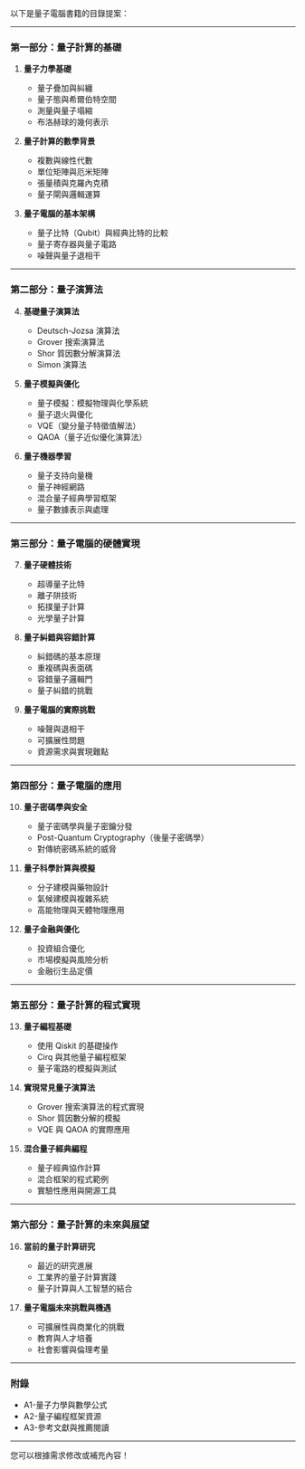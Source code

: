 以下是量子電腦書籍的目錄提案：

---

### **第一部分：量子計算的基礎**
1. **量子力學基礎**
   - 量子疊加與糾纏
   - 量子態與希爾伯特空間
   - 測量與量子塌縮
   - 布洛赫球的幾何表示

2. **量子計算的數學背景**
   - 複數與線性代數
   - 單位矩陣與厄米矩陣
   - 張量積與克羅內克積
   - 量子閘與邏輯運算

3. **量子電腦的基本架構**
   - 量子比特（Qubit）與經典比特的比較
   - 量子寄存器與量子電路
   - 噪聲與量子退相干

---

### **第二部分：量子演算法**
4. **基礎量子演算法**
   - Deutsch-Jozsa 演算法
   - Grover 搜索演算法
   - Shor 質因數分解演算法
   - Simon 演算法

5. **量子模擬與優化**
   - 量子模擬：模擬物理與化學系統
   - 量子退火與優化
   - VQE（變分量子特徵值解法）
   - QAOA（量子近似優化演算法）

6. **量子機器學習**
   - 量子支持向量機
   - 量子神經網路
   - 混合量子經典學習框架
   - 量子數據表示與處理

---

### **第三部分：量子電腦的硬體實現**
7. **量子硬體技術**
   - 超導量子比特
   - 離子阱技術
   - 拓撲量子計算
   - 光學量子計算

8. **量子糾錯與容錯計算**
   - 糾錯碼的基本原理
   - 重複碼與表面碼
   - 容錯量子邏輯門
   - 量子糾錯的挑戰

9. **量子電腦的實際挑戰**
   - 噪聲與退相干
   - 可擴展性問題
   - 資源需求與實現難點

---

### **第四部分：量子電腦的應用**
10. **量子密碼學與安全**
    - 量子密碼學與量子密鑰分發
    - Post-Quantum Cryptography（後量子密碼學）
    - 對傳統密碼系統的威脅

11. **量子科學計算與模擬**
    - 分子建模與藥物設計
    - 氣候建模與複雜系統
    - 高能物理與天體物理應用

12. **量子金融與優化**
    - 投資組合優化
    - 市場模擬與風險分析
    - 金融衍生品定價

---

### **第五部分：量子計算的程式實現**
13. **量子編程基礎**
    - 使用 Qiskit 的基礎操作
    - Cirq 與其他量子編程框架
    - 量子電路的模擬與測試

14. **實現常見量子演算法**
    - Grover 搜索演算法的程式實現
    - Shor 質因數分解的模擬
    - VQE 與 QAOA 的實際應用

15. **混合量子經典編程**
    - 量子經典協作計算
    - 混合框架的程式範例
    - 實驗性應用與開源工具

---

### **第六部分：量子計算的未來與展望**
16. **當前的量子計算研究**
    - 最近的研究進展
    - 工業界的量子計算實踐
    - 量子計算與人工智慧的結合

17. **量子電腦未來挑戰與機遇**
    - 可擴展性與商業化的挑戰
    - 教育與人才培養
    - 社會影響與倫理考量

---

### **附錄**
- A1-量子力學與數學公式
- A2-量子編程框架資源
- A3-參考文獻與推薦閱讀

---

您可以根據需求修改或補充內容！
